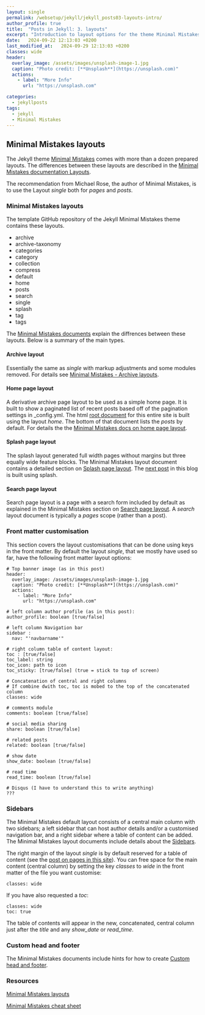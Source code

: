 ```yaml
---
layout: single
permalink: /websetup/jekyll/jekyll_posts03-layouts-intro/
author_profile: true
title:  "Posts in Jekyll: 3. layouts"
excerpt: "Introduction to layout options for the theme Minimal Mistakes."
date:   2024-09-22 12:13:03 +0200
last_modified_at:   2024-09-29 12:13:03 +0200
classes: wide
header:
  overlay_image: /assets/images/unsplash-image-1.jpg
  caption: "Photo credit: [**Unsplash**](https://unsplash.com)"
  actions:
    - label: "More Info"
      url: "https://unsplash.com"

categories:
  - jekyllposts
tags:
  - jekyll
  - Minimal Mistakes
---
```


## Minimal Mistakes layouts

The Jekyll theme [Minimal Mistakes]() comes with more than a dozen prepared layouts. The differences between these layouts are described in the [Minimal Mistakes documentation Layouts][mmistakes-layouts].

The recommendation from Michael Rose, the author of Minimal Mistakes, is to use the Layout _single_ both for _pages_ and _posts_.

### Minimal Mistakes layouts

The template GitHub repository of the Jekyll Minimal Mistakes theme contains these layouts.

- archive
- archive-taxonomy
- categories
- category
- collection
- compress
- default
- home
- posts
- search
- single
- splash
- tag
- tags

The [Minimal Mistakes documents][mmistakes-layouts] explain the diffrences between these layouts. Below is a summary of the main types.

#### Archive layout

Essentially the same as _single_ with markup adjustments and some modules removed. For details see [Minimal Mistakes - Archive layouts][mmistakes-layouts#archive].

#### Home page layout

A derivative archive page layout to be used as a simple home page. It is built to show a paginated list of recent posts based off of the pagination settings in <span class='file'>\_config.yml</span>. The html [root document](/) for this entire site is built using the layout _home_. The bottom of that document lists the _posts_ by default. For details the the [Minimal Mistakes docs on home page layout][mmistakes-layouts#home].

#### Splash page layout

The splash layout generated full width pages without margins but three equally wide feature blocks. The Minimal Mistakes layout document contains a detailed section on [Splash page layout][mmistakes-layouts#splash]. The [next post](../jekyll_posts04-layouts-splash/) in this blog is built using splash.

#### Search page layout

Search page layout is a page with a search form included by default as explained in the Minimal Mistakes section on [Search page layout][mmistakes-layouts#search]. A _search_ layout document is typically a _pages_ scope (rather than a post).

### Front matter customisation

This section covers the layout customisations that can be done using keys in the front matter. By default the layout _single_, that we mostly have used so far, have the following front matter layout options:

```
# Top banner image (as in this post)
header:
  overlay_image: /assets/images/unsplash-image-1.jpg
  caption: "Photo credit: [**Unsplash**](https://unsplash.com)"
  actions:
    - label: "More Info"
      url: "https://unsplash.com"

# left column author profile (as in this post):
author_profile: boolean [true/false]

# left column Navigation bar
sidebar :
  nav: "'navbarname'"

# right column table of content layout:
toc : [true/false]
toc_label: string
toc_icon: path to icon
toc_sticky: [true/false] (true = stick to top of screen)

# Concatenation of central and right columns
# If combine dwith toc, toc is mobed to the top of the concatenated column
classes: wide

# comments module
comments: boolean [true/false]

# social media sharing
share: boolean [true/false]

# related posts
related: boolean [true/false]

# show date
show_date: boolean [true/false]

# read time
read_time: boolean [true/false]

# Disqus (I have to understand this to write anything)
???
```

### Sidebars

The Minimal Mistakes default layout consists of a central main column with two sidebars; a left sidebar that can host author details and/or a customised navigation bar, and a right sidebar where a table of content can be added. The Minimal Mistakes layout documents include details about the [Sidebars][mmistakes-layouts#sidebars].

The right margin of the layout _single_ is by default reserved for a table of content (see the [post on pages in this site][this-pages]). You can free space for the main content (central column) by setting the key _classes_ to _wide_ in the front matter of the file you want customise:

```
classes: wide
```

If you have also requested a _toc_:

```
classes: wide
toc: true
```

The table of contents will appear in the new, concatenated, central column just after the _title_ and any _show_date_ or _read_time_.

### Custom head and footer

The Minimal Mistakes documents include hints for how to create [Custom head and footer][mmistakes-layouts#custom-head-and-footer].

### Resources

[Minimal Mistakes layouts][mmistakes-layouts]

[Minimal Mistakes cheat sheet][mmistakes-cheat-sheet]

[mmistakes-layouts]: https://mmistakes.github.io/minimal-mistakes/docs/layouts/

[mmistakes-layouts#archive]: https://mmistakes.github.io/minimal-mistakes/docs/layouts/#archive-layout

[mmistakes-layouts#taxonomy-archives]: https://mmistakes.github.io/minimal-mistakes/docs/layouts/#taxonomy-archives

[mmistakes-layouts#home]: https://mmistakes.github.io/minimal-mistakes/docs/layouts/#home-page-layout

[mmistakes-layouts#splash]: https://mmistakes.github.io/minimal-mistakes/docs/layouts/#splash-page-layout

[mmistakes-layouts#search]: https://mmistakes.github.io/minimal-mistakes/docs/layouts/#search-page-layout

[mmistakes-layouts#sidebars]: https://mmistakes.github.io/minimal-mistakes/docs/layouts/#sidebars

[mmistakes-layouts#custom-head-and-footer]: https://mmistakes.github.io/minimal-mistakes/docs/layouts/#custom-head-and-footer

[mmistakes-cheat-sheet]: https://www.fabriziomusacchio.com/blog/2021-08-11-Minimal_Mistakes_Cheat_Sheet/

[this-pages]: /jekyllpages
